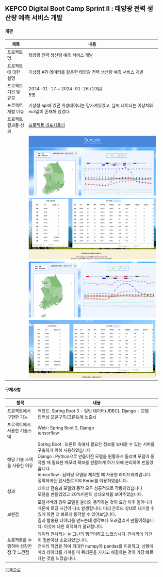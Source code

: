 ## KEPCO Digital Boot Camp Sprint II : 태양광 전력 생산량 예측 서비스 개발
#### 개관
|제목|내용|
|----|----|
|프로젝트명|태양광 전력 생산량 예측 서비스 개발|
|프로젝트에 대한 설명|기상청 API 데이터를 활용한 태양광 전력 생산량 예측 서비스 개발|
|프로젝트 기간 및 규모|2024-01-17 ~ 2024-01-26 (10일) <br> 5명|
|프로젝트 개발 이슈|기상청 api에 있던 위성데이터는 망가져있었고, 날씨 데이터는 이상치와 null값이 혼재해 있었다.|
|프로젝트 결과물·성과|[프로젝트 레포지토리](https://github.com/yoon0718/solar-power-forecast)|
||![main1](https://github.com/portk/portfolio/blob/main/images/sunlab_main.png)|
||![main1](https://github.com/portk/portfolio/blob/main/images/sunlab_main2.png)|
||![main1](https://github.com/portk/portfolio/blob/main/images/sunlab_pred1.png)|
||![main1](https://github.com/portk/portfolio/blob/main/images/sunlab_pred2.png)|

#### 구체사항
|항목|내용|
|----|----|
|프로젝트에서 구현한 기능|백엔드: Spring Boot 3 - 일반 데이터(JDBC), Django - 모델<br>딥러닝 모델구축(프론트에 노출x)|
|프로젝트에서 사용한 기술스택|Web : Spring Boot 3, Django<br>tensorflow|
|해당 기술 스택을 사용한 이유|Spring Boot : 프론트 측에서 필요한 정보를 보내줄 수 있는 서버를 구축하기 위해 사용하였습니다<br>Django : Python으로 만들어진 모델을 원활하게 돌리며 모델이 동작할 때 필요한 메모리 확보를 원활하게 하기 위해 분리하여 만들었습니다.<br>tensorflow : 딥러닝 모델을 제작할 때 사용한 라이브러리입니다. 정확하게는 텐서플로우의 Keras를 이용하였습니다.|
|성과|데이터 전송과 모델의 동작 모두 성공적으로 작동하였습니다<br>모델을 만들었었고 20%미만의 상대오차를 보여주었습니다.|
|보완점|모델서버의 경우 모델을 불러와 동작하는 것이 요청 이후 일어나기 때문에 로딩 시간이 다소 발생합니다. 미리 온로드 상태로 대기할 수 있게 하면 더 빠르게 동작할 수 있어보입니다.<br>결과 발송용 데이터를 만드는데 생각보다 오래걸리게 만들어졌습니다. 이것에 대한 최적화가 필요합니다.|
|프로젝트를 수행하며 성장한점 및 느낀점|데이터 전처리는 늘 고난의 행군이라고 느꼈습니다. 전처리에 기간이 절반이상 소요되었습니다.<br>전처리 작업을 하며 최대한 numpy와 pandas를 이용하고, 상황에 따라 데이터를 가져올 때 쿼리문을 가지고 해결하는 것이 가장 빠르다는 것을 느꼈습니다.|

[목록으로](https://github.com/portk/portfolio)
